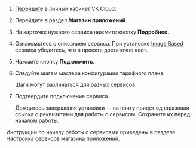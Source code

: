 1. [Перейдите](https://mcs.mail.ru/app/) в личный кабинет VK Cloud.
1. Перейдите в раздел **Магазин приложений**.
1. На карточке нужного сервиса нажмите кнопку **Подробнее**.
1. Ознакомьтесь с описанием сервиса. При установке [Image Based](../../concepts/about#tipy_servisov) сервиса убедитесь, что в проекте достаточно квот.
1. Нажмите кнопку **Подключить**.
1. Следуйте шагам мастера конфигурации тарифного плана.

   <info>

   Шаги могут различаться для разных сервисов.

   </info>

1. Подтвердите подключение сервиса.

   Дождитесь завершения установки — на почту придет одноразовая ссылка с реквизитами для работы с сервисом. Сохраните их перед началом работы.

<info>

Инструкции по началу работы с сервисами приведены в разделе [Настройка сервисов магазина приложений](../../initial-configuration/).

</info>
